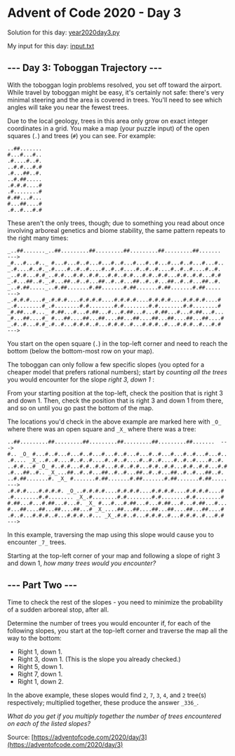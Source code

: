 # Advent of Code 2020 - Day 3

Solution for this day: [year2020day3.py](year2020day3.py)

My input for this day: [input.txt](input.txt)

## \--- Day 3: Toboggan Trajectory ---

With the toboggan login problems resolved, you set off toward the airport.
While travel by toboggan might be easy, it's certainly not safe: there's very
minimal steering and the area is covered in trees. You'll need to see which
angles will take you near the fewest trees.

Due to the local geology, trees in this area only grow on exact integer
coordinates in a grid. You make a map (your puzzle input) of the open squares
(`.`) and trees (`#`) you can see. For example:

    
    
    ..##.......
    #...#...#..
    .#....#..#.
    ..#.#...#.#
    .#...##..#.
    ..#.##.....
    .#.#.#....#
    .#........#
    #.##...#...
    #...##....#
    .#..#...#.#
    

These aren't the only trees, though; due to something you read about once
involving arboreal genetics and biome stability, the same pattern repeats to
the right many times:

    
    
    _..##......._..##.........##.........##.........##.........##.......  --->
    _#...#...#.._ #...#...#..#...#...#..#...#...#..#...#...#..#...#...#..
    _.#....#..#._.#....#..#..#....#..#..#....#..#..#....#..#..#....#..#.
    _..#.#...#.#_..#.#...#.#..#.#...#.#..#.#...#.#..#.#...#.#..#.#...#.#
    _.#...##..#._.#...##..#..#...##..#..#...##..#..#...##..#..#...##..#.
    _..#.##....._..#.##.......#.##.......#.##.......#.##.......#.##.....  --->
    _.#.#.#....#_.#.#.#....#.#.#.#....#.#.#.#....#.#.#.#....#.#.#.#....#
    _.#........#_.#........#.#........#.#........#.#........#.#........#
    _#.##...#..._ #.##...#...#.##...#...#.##...#...#.##...#...#.##...#...
    _#...##....#_ #...##....##...##....##...##....##...##....##...##....#
    _.#..#...#.#_.#..#...#.#.#..#...#.#.#..#...#.#.#..#...#.#.#..#...#.#  --->
    

You start on the open square (`.`) in the top-left corner and need to reach
the bottom (below the bottom-most row on your map).

The toboggan can only follow a few specific slopes (you opted for a cheaper
model that prefers rational numbers); start by _counting all the trees_ you
would encounter for the slope _right 3, down 1_ :

From your starting position at the top-left, check the position that is right
3 and down 1. Then, check the position that is right 3 and down 1 from there,
and so on until you go past the bottom of the map.

The locations you'd check in the above example are marked here with `_O_`
where there was an open square and `_X_` where there was a tree:

    
    
    ..##.........##.........##.........##.........##.........##.......  --->
    #.. _O_ #...#..#...#...#..#...#...#..#...#...#..#...#...#..#...#...#..
    .#.... _X_..#..#....#..#..#....#..#..#....#..#..#....#..#..#....#..#.
    ..#.#...# _O_ #..#.#...#.#..#.#...#.#..#.#...#.#..#.#...#.#..#.#...#.#
    .#...##..#.. _X_...##..#..#...##..#..#...##..#..#...##..#..#...##..#.
    ..#.##.......#. _X_ #.......#.##.......#.##.......#.##.......#.##.....  --->
    .#.#.#....#.#.#.#. _O_..#.#.#.#....#.#.#.#....#.#.#.#....#.#.#.#....#
    .#........#.#........ _X_.#........#.#........#.#........#.#........#
    #.##...#...#.##...#...#. _X_ #...#...#.##...#...#.##...#...#.##...#...
    #...##....##...##....##...# _X_....##...##....##...##....##...##....#
    .#..#...#.#.#..#...#.#.#..#... _X_.#.#..#...#.#.#..#...#.#.#..#...#.#  --->
    

In this example, traversing the map using this slope would cause you to
encounter `_7_` trees.

Starting at the top-left corner of your map and following a slope of right 3
and down 1, _how many trees would you encounter?_

## \--- Part Two ---

Time to check the rest of the slopes - you need to minimize the probability of
a sudden arboreal stop, after all.

Determine the number of trees you would encounter if, for each of the
following slopes, you start at the top-left corner and traverse the map all
the way to the bottom:

  * Right 1, down 1.
  * Right 3, down 1. (This is the slope you already checked.)
  * Right 5, down 1.
  * Right 7, down 1.
  * Right 1, down 2.

In the above example, these slopes would find `2`, `7`, `3`, `4`, and `2`
tree(s) respectively; multiplied together, these produce the answer `_336_`.

_What do you get if you multiply together the number of trees encountered on
each of the listed slopes?_



Source: [https://adventofcode.com/2020/day/3](https://adventofcode.com/2020/day/3)
